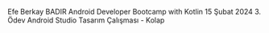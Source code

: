 Efe Berkay BADIR 
Android Developer Bootcamp with Kotlin
15 Şubat 2024 3. Ödev Android Studio Tasarım Çalışması - Kolap
